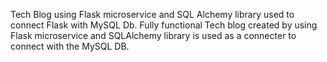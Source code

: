 Tech Blog using Flask microservice and SQL Alchemy library used to connect Flask with MySQL Db.
Fully functional Tech blog created by using Flask microservice and SQLAlchemy library is used as a connecter to connect with the MySQL DB.
